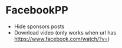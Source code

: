 # FacebookPP

- Hide sponsors posts 
- Download video (only works when url has https://www.facebook.com/watch/?v=)
